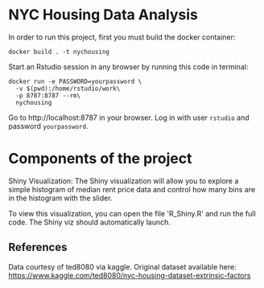 NYC Housing Data Analysis
==========================

In order to run this project, first you must build the docker container:

```
docker build . -t nychousing
```

Start an Rstudio session in any browser by running this code in  terminal:

```
docker run -e PASSWORD=yourpassword \
  -v $(pwd):/home/rstudio/work\
  -p 8787:8787 --rm\
  nychousing
```
Go to http://localhost:8787 in your browser. Log in with user `rstudio` and password `yourpassword`.

Components of the project
=========================

Shiny Visualization:
The Shiny visualization will allow you to explore a simple histogram of median rent price data and control how many bins are in the histogram with the slider.

To view this visualization, you can open the file 'R_Shiny.R' and run the full code. The Shiny viz should automatically launch. 

References
----------
Data courtesy of ted8080 via kaggle. Original dataset available here:
https://www.kaggle.com/ted8080/nyc-housing-dataset-extrinsic-factors

